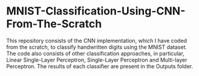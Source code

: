 # MNIST-Classification-Using-CNN-From-The-Scratch
This repository consists of the CNN implementation, which I have coded from the scratch, to classify handwritten digits using the MNIST dataset. The code also consists of other classification approaches, in particular, Linear Single-Layer Perceptron, Single-Layer Perceptron and Multi-layer Perceptron. The results of each classifier are present in the Outputs folder.
